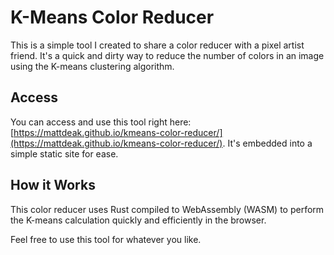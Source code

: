 # K-Means Color Reducer
This is a simple tool I created to share a color reducer with a pixel artist friend. It's a quick and dirty way to reduce the number of colors in an image using the K-means clustering algorithm.



## Access

You can access and use this tool right here: [https://mattdeak.github.io/kmeans-color-reducer/](https://mattdeak.github.io/kmeans-color-reducer/). It's embedded into a simple static site for ease.

## How it Works

This color reducer uses Rust compiled to WebAssembly (WASM) to perform the K-means calculation quickly and efficiently in the browser.


Feel free to use this tool for whatever you like.